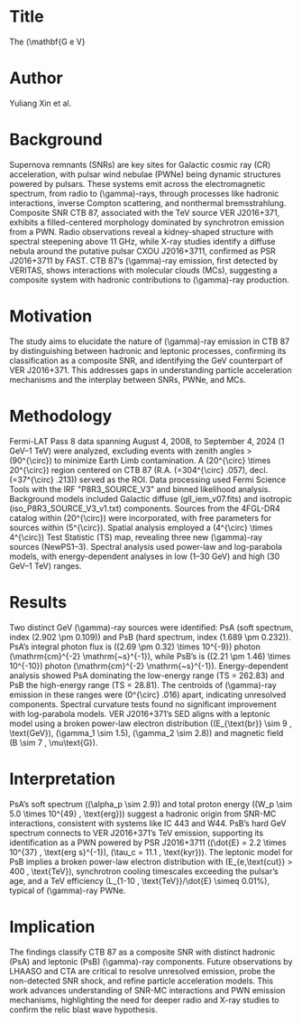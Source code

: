 # Title  
The \(\mathbf{G e V}

# Author  
Yuliang Xin et al.

# Background  
Supernova remnants (SNRs) are key sites for Galactic cosmic ray (CR) acceleration, with pulsar wind nebulae (PWNe) being dynamic structures powered by pulsars. These systems emit across the electromagnetic spectrum, from radio to \(\gamma\)-rays, through processes like hadronic interactions, inverse Compton scattering, and nonthermal bremsstrahlung. Composite SNR CTB 87, associated with the TeV source VER J2016+371, exhibits a filled-centered morphology dominated by synchrotron emission from a PWN. Radio observations reveal a kidney-shaped structure with spectral steepening above 11 GHz, while X-ray studies identify a diffuse nebula around the putative pulsar CXOU J2016+3711, confirmed as PSR J2016+3711 by FAST. CTB 87’s \(\gamma\)-ray emission, first detected by VERITAS, shows interactions with molecular clouds (MCs), suggesting a composite system with hadronic contributions to \(\gamma\)-ray production.

# Motivation  
The study aims to elucidate the nature of \(\gamma\)-ray emission in CTB 87 by distinguishing between hadronic and leptonic processes, confirming its classification as a composite SNR, and identifying the GeV counterpart of VER J2016+371. This addresses gaps in understanding particle acceleration mechanisms and the interplay between SNRs, PWNe, and MCs.

# Methodology  
Fermi-LAT Pass 8 data spanning August 4, 2008, to September 4, 2024 (1 GeV–1 TeV) were analyzed, excluding events with zenith angles > \(90^{\circ}\) to minimize Earth Limb contamination. A \(20^{\circ} \times 20^{\circ}\) region centered on CTB 87 (R.A. \(=304^{\circ} .057\), decl. \(=37^{\circ} .213\)) served as the ROI. Data processing used Fermi Science Tools with the IRF "P8R3_SOURCE_V3" and binned likelihood analysis. Background models included Galactic diffuse (gll_iem_v07.fits) and isotropic (iso_P8R3_SOURCE_V3_v1.txt) components. Sources from the 4FGL-DR4 catalog within \(20^{\circ}\) were incorporated, with free parameters for sources within \(5^{\circ}\). Spatial analysis employed a \(4^{\circ} \times 4^{\circ}\) Test Statistic (TS) map, revealing three new \(\gamma\)-ray sources (NewPS1–3). Spectral analysis used power-law and log-parabola models, with energy-dependent analyses in low (1–30 GeV) and high (30 GeV–1 TeV) ranges.

# Results  
Two distinct GeV \(\gamma\)-ray sources were identified: PsA (soft spectrum, index \(2.902 \pm 0.109\)) and PsB (hard spectrum, index \(1.689 \pm 0.232\)). PsA’s integral photon flux is \((2.69 \pm 0.32) \times 10^{-9}\) photon \(\mathrm{cm}^{-2} \mathrm{~s}^{-1}\), while PsB’s is \((2.21 \pm 1.46) \times 10^{-10}\) photon \(\mathrm{cm}^{-2} \mathrm{~s}^{-1}\). Energy-dependent analysis showed PsA dominating the low-energy range (TS = 262.83) and PsB the high-energy range (TS = 28.81). The centroids of \(\gamma\)-ray emission in these ranges were \(0^{\circ} .016\) apart, indicating unresolved components. Spectral curvature tests found no significant improvement with log-parabola models. VER J2016+371’s SED aligns with a leptonic model using a broken power-law electron distribution (\(E_{\text{br}} \sim 9 \, \text{GeV}\), \(\gamma_1 \sim 1.5\), \(\gamma_2 \sim 2.8\)) and magnetic field \(B \sim 7 \, \mu\text{G}\).

# Interpretation  
PsA’s soft spectrum (\(\alpha_p \sim 2.9\)) and total proton energy (\(W_p \sim 5.0 \times 10^{49} \, \text{erg}\)) suggest a hadronic origin from SNR-MC interactions, consistent with systems like IC 443 and W44. PsB’s hard GeV spectrum connects to VER J2016+371’s TeV emission, supporting its identification as a PWN powered by PSR J2016+3711 (\(\dot{E} = 2.2 \times 10^{37} \, \text{erg s}^{-1}\), \(\tau_c = 11.1 \, \text{kyr}\)). The leptonic model for PsB implies a broken power-law electron distribution with \(E_{e,\text{cut}} > 400 \, \text{TeV}\), synchrotron cooling timescales exceeding the pulsar’s age, and a TeV efficiency \(L_{1-10 \, \text{TeV}}/\dot{E} \simeq 0.01\%\), typical of \(\gamma\)-ray PWNe.

# Implication  
The findings classify CTB 87 as a composite SNR with distinct hadronic (PsA) and leptonic (PsB) \(\gamma\)-ray components. Future observations by LHAASO and CTA are critical to resolve unresolved emission, probe the non-detected SNR shock, and refine particle acceleration models. This work advances understanding of SNR-MC interactions and PWN emission mechanisms, highlighting the need for deeper radio and X-ray studies to confirm the relic blast wave hypothesis.